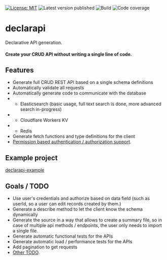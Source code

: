 [![License: MIT](https://img.shields.io/badge/License-MIT-green.svg)](https://opensource.org/licenses/MIT)
![Latest version published](https://github.com/mmagyar/declarapi/workflows/Automatic%20package%20publish/badge.svg?branch=master)
![Build](https://github.com/mmagyar/declarapi/workflows/Automatic%20test%20run/badge.svg?branch=master)
![Code coverage](https://img.shields.io/codecov/c/github/mmagyar/declarapi)

# declarapi
Declarative API generation.


#### Create your CRUD API without writing a single line of code.


## Features
- Generate full CRUD REST API based on a single schema definitions
- Automatically validate all requests
- Automatically generate code to communicate with the database
- - Elasticsearch (basic usage, full text search is done, more advanced search in-progress)
- - Cloudflare Workers KV
- - Redis
- Generate fetch functions and type definitions for the client
- [Permission based authentication / authorization support](AUTH.md).

## Example project

[declarapi-example](https://github.com/mmagyar/declarapi-example)

## Goals / TODO
- Use user's credentials and authorize based on data field (such as userId, so a user can edit records created by them.)
- Generate a describe method to let the client know the schema dynamically
- Generate the source in a way that allows to create a summary file, so in case of multiple api methods / endpoints, the user only needs to import a single file.
- Generate automatic functional tests for the APIs
- Generate automatic load / performance tests for the APIs
- Add pagination to get requests
- [Other TODO](TODO.md).
